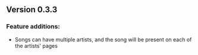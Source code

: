 ## Version 0.3.3

### Feature additions:

- Songs can have multiple artists, and the song will be present on each of the artists' pages
